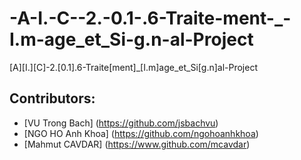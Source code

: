 # -A-I.-C--2.-0.1-.6-Traite-ment-_-I.m-age_et_Si-g.n-al-Project
[A][I.][C]-2.[0.1].6-Traite[ment]_[I.m]age_et_Si[g.n]al-Project

## Contributors:
* [VU Trong Bach] (https://github.com/jsbachvu)
* [NGO HO Anh Khoa] (https://github.com/ngohoanhkhoa)
* [Mahmut CAVDAR] (https://www.github.com/mcavdar)
